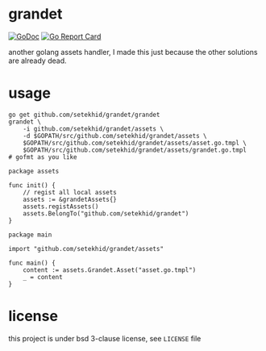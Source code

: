 # grandet

[![GoDoc](https://godoc.org/github.com/setekhid/grandet?status.svg)](https://godoc.org/github.com/setekhid/grandet) [![Go Report Card](https://goreportcard.com/badge/github.com/setekhid/grandet)](https://goreportcard.com/report/github.com/setekhid/grandet)

another golang assets handler, I made this just because the other solutions are
already dead.

# usage

```shell
go get github.com/setekhid/grandet/grandet
grandet \
	-i github.com/setekhid/grandet/assets \
	-d $GOPATH/src/github.com/setekhid/grandet/assets \
	$GOPATH/src/github.com/setekhid/grandet/assets/asset.go.tmpl \
	$GOPATH/src/github.com/setekhid/grandet/assets/grandet.go.tmpl
# gofmt as you like
```

```golang
package assets

func init() {
	// regist all local assets
	assets := &grandetAssets{}
	assets.registAssets()
	assets.BelongTo("github.com/setekhid/grandet")
}
```

```golang
package main

import "github.com/setekhid/grandet/assets"

func main() {
	content := assets.Grandet.Asset("asset.go.tmpl")
	_ = content
}
```

# license

this project is under bsd 3-clause license, see `LICENSE` file
